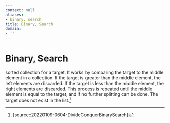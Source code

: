 ```yaml
---
context: null
aliases:
- binary, search
title: Binary, Search
domain:
- ''
---
```


# Binary, Search

sorted collection for a target. It works by comparing the target to the middle element in a collection. If the target is greater than the middle element, the left elements are discarded. If the target is less than the middle element, the right elements are discarded. This process is repeated until the middle element is equal to the target, and if no further splitting can be done. The target does not exist in the list.[^1]

[^1]: [source::20220109-0604-DivideConquerBinarySearch]
